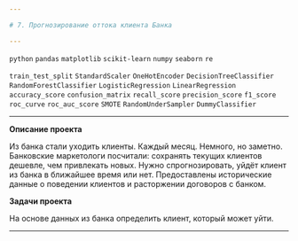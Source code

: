 ```yaml
---

# 7. Прогнозирование оттока клиента Банка

---
```


`python` `pandas` `matplotlib` `scikit-learn` `numpy` `seaborn` `re` 

`train_test_split` `StandardScaler` `OneHotEncoder` `DecisionTreeClassifier` `RandomForestClassifier` `LogisticRegression` `LinearRegression` `accuracy_score` `confusion_matrix` `recall_score` `precision_score` `f1_score` `roc_curve` `roc_auc_score` `SMOTE` `RandomUnderSampler` `DummyClassifier`

---

**Описание проекта**

Из банка стали уходить клиенты. Каждый месяц. Немного, но заметно. Банковские маркетологи посчитали: сохранять текущих клиентов дешевле, чем привлекать новых. Нужно спрогнозировать, уйдёт клиент из банка в ближайшее время или нет. Предоставлены исторические данные о поведении клиентов и расторжении договоров с банком.

**Задачи проекта**

На основе данных из банка определить клиент, который может уйти.

---